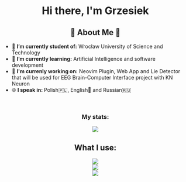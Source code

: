 <h1 align="center">Hi there, I'm Grzesiek
  <imgsrc="https://github.com/blackcater/blackcater/raw/main/images/Hi.gif" height="32" />
</h1>
<h2 align="center">🚀 About Me 🚀</h2>
<ul>
  <li>🔭 <b>I’m currently student of:</b> Wrocław University of Science and Technology</li>
  <li>🌱 <b>I’m currently learning:</b> Artificial Intelligence and software development</li>
  <li>🧠 <b>I'm currenly working on:</b> Neovim Plugin, Web App and Lie Detector that will be used for EEG Brain-Computer Interface project with KN Neuron</li>
  <li>🌐 <b>I speak in: </b> Polish🇵🇱, English🏴󠁧󠁢󠁥󠁮󠁧󠁿 and Russian🇷🇺</li>
</ul>
</br>
<h3 align=center> My stats: </h3>
<p align="center">
  <a href="https://github.com/GrzegorzSzczepanek/">
    <img src="https://api.githubtrends.io/user/svg/GrzegorzSzczepanek/langs?time_range=one_year&loc_metric=changed&theme=dark">
  </a>
</p>

<h2 align=center>What I use:</h2>
<p align="center">
  <img src="https://skillicons.dev/icons?i=py,linux,pytorch,sklearn,lua,git,cpp,react" /></br>
  <img src="https://skillicons.dev/icons?i=neovim,gitlab,github,vscode,tailwind,ubuntu" /></br>
  <img src="https://skillicons.dev/icons?i=ts,js,html,css,svelte" /> </br>
</p>

  
</p>

